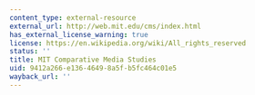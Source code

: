 ```yaml
---
content_type: external-resource
external_url: http://web.mit.edu/cms/index.html
has_external_license_warning: true
license: https://en.wikipedia.org/wiki/All_rights_reserved
status: ''
title: MIT Comparative Media Studies
uid: 9412a266-e136-4649-8a5f-b5fc464c01e5
wayback_url: ''
---
```

